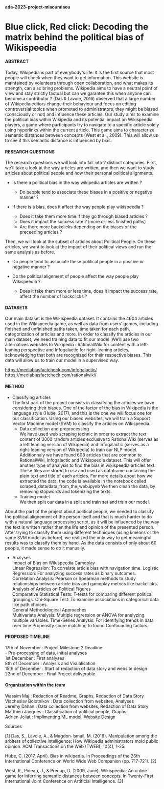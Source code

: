 ﻿#### ada-2023-project-miaoumiaou

# Blue click, Red click: Decoding the matrix behind the political bias of Wikispeedia


#### ABSTRACT 
 
Today, Wikipedia is part of everybody's life. It is the first source that most people will check when they want to get information. This website is maintained by volunteers through open collaboration, and what makes its strength, can also bring problems. Wikipedia aims to have a neutral point of view and stay strictly factual but can we garantee this when anyone can become a contributor ? (Das & Lavoie, 2016) observed that a large number of Wikipedia editors change their behaviour and focus on editing controversial topics when promoted to administrators, they might be biased (consciously or not) and influence these articles. 
Our study aims to examine the political bias within Wikipedia and its potential impact on Wikispeedia players, a game where participants try to navigate to a specific article solely using hyperlinks within the current article. This game  aims to characterize semantic distances between concepts (West et al., 2009). This will allow us to see if this semantic distance is influenced by bias.




#### RESEARCH QUESTIONS 
The research questions we will look into fall into 2 distinct categories. First, we'll take a look at the way articles are written, and then we want to study articles about political people and how their personal political alignments. 

- Is there a political bias in the way wikipedia articles are written ?
    - Do people tend to associate these biases in a positive or negative manner ?

- If there is a bias, does it affect the way people play wikispeedia ?  
    - Does it take them more time if they go through biased articles ?
    - Does it impact the success rate ? (more or less finished paths)
    - Are there more backclicks depending on the biases of the preceeding articles ?
    

Then, we will look at the subset of articles about Political People. On these articles, we want to look at the impact of their political views and run the same analysis as before.

- Do people tend to associate these political people in a positive or negative manner ?

- Do the political alignment of people affect the way people play Wikispeedia ?
    - Does it take them more or less time, does it impact the success rate, affect the number of backclicks ?
    




#### DATASETS
Our main dataset is the Wikispeedia dataset. It contains the 4604 articles used in the Wikispeedia game, as well as data from users' games, including finished and unfinished paths taken, time taken for each path, categorization of articles and more.
In order to classify the articles in our main dataset, we need training data to fit our model. 
We'll use two alternatives websites to Wikipedia : RationalWiki for content with a left-leaning perspective and Infogalactic for right-leaning articles, acknowledging that both are recognized for their respective biases. This data will allow us to train our model in a supervised way.


https://mediabiasfactcheck.com/infogalactic/
https://mediabiasfactcheck.com/rationalwiki/



#### METHOD
- Classifying articles <br>
The first part of the project consists in classifying the articles we have considering their biases. One of the factor of the bias in Wikipedia is the language style (Hube, 2017), and this is the one we will focus one for our classification. Using our biased websites, we will train a Support Vector Machine model (SVM) to classify the articles on Wikispeedia.
    - Data collection and preprocessing <br>
We have used web scraping technic in order to extract the text content of 3000 random articles exclusive to RationalWiki (serves as a left leaning version of Wikipedia) and Infogalactic (serves as a right-leaning version of Wikipedia) to train our NLP model. 
Additionnaly we have found 608 articles that are common to RationalWiki, Infogalactic and Wikispeedia dataset. This will offer another type of analysis to find the bias in wikispeedia articles text. These files are stored to csv and used as dataframe containing the plain text and title of each articles. 
For more details about how we extracted the data, the code is available in the notebook called scraped_data/data_from_the_web.ipynb
We then clean the data, by removing stopwords and tokenizing the texts. 
    - Training model <br>
We then split our data in a split and train set and train our model. 




About the part of the project about political people, we needed to classify the political alignement of the person itself and that is much harder to do with a natural language processing script, as it will be influenced by the way the text is written rather than the life and opinion of the presented person. After trying to classify them using different techniques (using kmeans or the same SVM model as before), we realized the only way to get meaningful results was to classify them by hand. As the data consists of only about 60 people, it made sense to do it manually. 


-  Analyses <br>
Impact of Bias on Wikispeedia Gameplay <br>
Linear Regression: To correlate article bias with navigation time.
Logistic Regression: For analyzing success rates as binary outcomes.
Correlation Analysis: Pearson or Spearman methods to study relationships between article bias and gameplay metrics like backclicks. <br>
Analysis of Articles on Political Figures <br>
Comparative Statistical Tests: T-tests for comparing different political groupings.
Chi-Square Test: To examine associations in categorical data like path choices. <br>
General Methodological Approaches <br>
Multivariate Analysis: Multiple regression or ANOVA for analyzing multiple variables.
Time-Series Analysis: For identifying trends in data over time
Propensity score matching to found Confounding factors
 


#### PROPOSED TIMELINE


17th of November : Project Milestone 2 Deadline <br>
    - Pre-processing of data, initial analyses <br>
1st December : First analyses <br>
8th of December : Analysis and Visualisation <br>
15th of December : Start of redaction of data story and website design <br>
22nd of December : Final Project deliverable  <br>


#### Organization within the team 

Wassim Maj : Redaction of Readme, Graphs, Redaction of Data Story<br>
Viacheslav Bolotnikov : Data collection from websites, Analyses<br>
Jeremy Dahan : Data collection from websites, Redaction of Data Story<br>
Matthieu Jacques : Classification of political people, Graphs<br>
Adrien Joliat : Implimenting ML model, Website Design<br>



Sources 

[1] Das, S., Lavoie, A., & Magdon-Ismail, M. (2016). Manipulation among the arbiters of collective intelligence: How Wikipedia administrators mold public opinion. ACM Transactions on the Web (TWEB), 10(4), 1-25.


Hube, C. (2017, April). Bias in wikipedia. In Proceedings of the 26th International Conference on World Wide Web Companion (pp. 717-721).
[2]

West, R., Pineau, J., & Precup, D. (2009, June). Wikispeedia: An online game for inferring semantic distances between concepts. In Twenty-First International Joint Conference on Artificial Intelligence.
[3]
